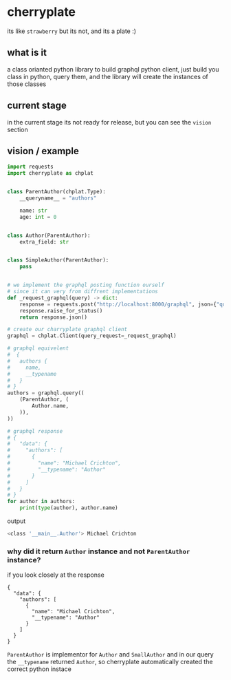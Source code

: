 # cherryplate
its like `strawberry` but its not, and its a plate :)

## what is it
a class orianted python library to build graphql python client, just build
you class in python, query them, and the library will create the instances of those classes

## current stage
in the current stage its not ready for release, but you can see the `vision` section

## vision / example
```py
import requests
import cherryplate as chplat


class ParentAuthor(chplat.Type):
    __queryname__ = "authors"

    name: str
    age: int = 0


class Author(ParentAuthor):
    extra_field: str


class SimpleAuthor(ParentAuthor):
    pass


# we implement the graphql posting function ourself
# since it can very from diffrent implementations
def _request_graphql(query) -> dict:
    response = requests.post("http://localhost:8000/graphql", json={"query": query}, verify=False)
    response.raise_for_status()
    return response.json()

# create our charryplate graphql client
graphql = chplat.Client(query_request=_request_graphql)

# graphql equivelent
#  {
#   authors {
#     name,
#     __typename
#   }
# }
authors = graphql.query((
    (ParentAuthor, (
        Author.name,
    )),
))

# graphql response 
# {
#   "data": {
#     "authors": [
#       {
#         "name": "Michael Crichton",
#         "__typename": "Author"
#       }
#     ]
#   }
# }
for author in authors:
    print(type(author), author.name)
```

output
```sh
<class '__main__.Author'> Michael Crichton
```

### why did it return `Author` instance and not `ParentAuthor` instance?

if you look closely at the response
```gql
{
  "data": {
    "authors": [
      {
        "name": "Michael Crichton",
        "__typename": "Author"
      }
    ]
  }
}
```

`ParentAuthor` is implementor for `Author` and `SmallAuthor` and in our query the `__typename` 
returned `Author`, so cherryplate automatically created the correct python instace

